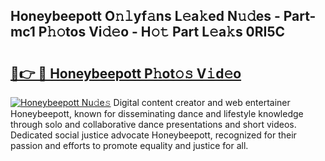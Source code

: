 ## Honeybeepott O𝚗𝚕yf𝚊ns L𝚎a𝚔ed N𝚞𝚍es - Part-mc1 P𝚑𝚘tos Vi𝚍𝚎o - H𝚘𝚝 Part L𝚎a𝚔s 0RI5C

# <h2><a href="http://kf848w.oniu.top/?m=Honeybeepott">🔗👉 🔴 Honeybeepott P𝚑ot𝚘𝚜 V𝚒d𝚎o</a></h2>

[![Honeybeepott Nu𝚍e𝚜](https://i.imgur.com/0qMVB7G.gif)](http://kf848w.oniu.top/?m=Honeybeepott)
Digital content creator and web entertainer Honeybeepott, known for disseminating dance and lifestyle knowledge through solo and collaborative dance presentations and short videos. Dedicated social justice advocate Honeybeepott, recognized for their passion and efforts to promote equality and justice for all.  

